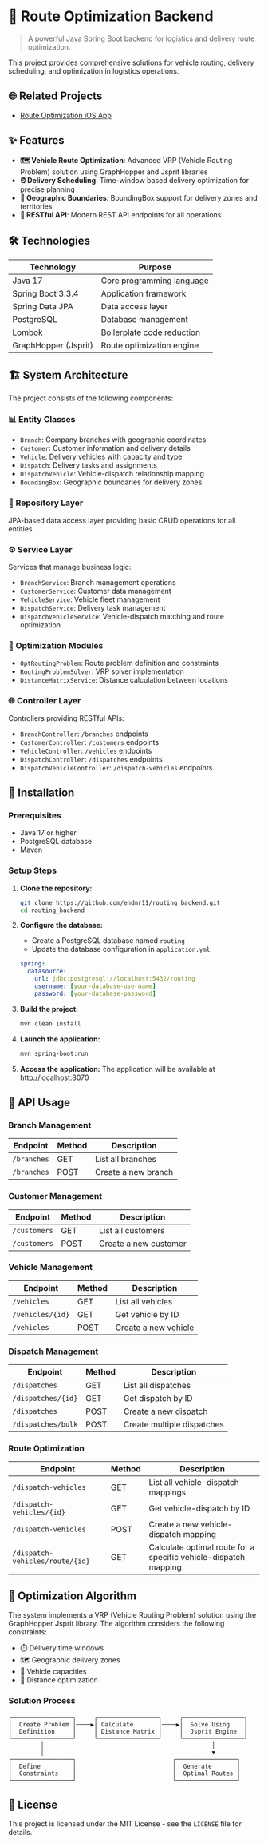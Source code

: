 # 🚚 Route Optimization Backend

> A powerful Java Spring Boot backend for logistics and delivery route optimization.

This project provides comprehensive solutions for vehicle routing, delivery scheduling, and optimization in logistics operations.

## 🌐 Related Projects

- [Route Optimization iOS App](https://github.com/endmr11/routing_app_ios)

## ✨ Features

- **🗺️ Vehicle Route Optimization**: Advanced VRP (Vehicle Routing Problem) solution using GraphHopper and Jsprit libraries
- **⏰ Delivery Scheduling**: Time-window based delivery optimization for precise planning
- **📍 Geographic Boundaries**: BoundingBox support for delivery zones and territories
- **🔄 RESTful API**: Modern REST API endpoints for all operations

## 🛠️ Technologies

| Technology | Purpose |
|------------|---------|
| Java 17 | Core programming language |
| Spring Boot 3.3.4 | Application framework |
| Spring Data JPA | Data access layer |
| PostgreSQL | Database management |
| Lombok | Boilerplate code reduction |
| GraphHopper (Jsprit) | Route optimization engine |

## 🏗️ System Architecture

The project consists of the following components:

### 📊 Entity Classes
- `Branch`: Company branches with geographic coordinates
- `Customer`: Customer information and delivery details
- `Vehicle`: Delivery vehicles with capacity and type
- `Dispatch`: Delivery tasks and assignments
- `DispatchVehicle`: Vehicle-dispatch relationship mapping
- `BoundingBox`: Geographic boundaries for delivery zones

### 💾 Repository Layer
JPA-based data access layer providing basic CRUD operations for all entities.

### ⚙️ Service Layer
Services that manage business logic:
- `BranchService`: Branch management operations
- `CustomerService`: Customer data management
- `VehicleService`: Vehicle fleet management
- `DispatchService`: Delivery task management
- `DispatchVehicleService`: Vehicle-dispatch matching and route optimization

### 🧮 Optimization Modules
- `OptRoutingProblem`: Route problem definition and constraints
- `RoutingProblemSolver`: VRP solver implementation
- `DistanceMatrixService`: Distance calculation between locations

### 🌐 Controller Layer
Controllers providing RESTful APIs:
- `BranchController`: `/branches` endpoints
- `CustomerController`: `/customers` endpoints
- `VehicleController`: `/vehicles` endpoints
- `DispatchController`: `/dispatches` endpoints
- `DispatchVehicleController`: `/dispatch-vehicles` endpoints

## 🚀 Installation

### Prerequisites
- Java 17 or higher
- PostgreSQL database
- Maven

### Setup Steps

1. **Clone the repository:**
   ```bash
   git clone https://github.com/endmr11/routing_backend.git
   cd routing_backend
   ```

2. **Configure the database:**
   - Create a PostgreSQL database named `routing`
   - Update the database configuration in `application.yml`:
   ```yaml
   spring:
     datasource:
       url: jdbc:postgresql://localhost:5432/routing
       username: [your-database-username]
       password: [your-database-password]
   ```

3. **Build the project:**
   ```bash
   mvn clean install
   ```

4. **Launch the application:**
   ```bash
   mvn spring-boot:run
   ```

5. **Access the application:**
   The application will be available at http://localhost:8070

## 📡 API Usage

### Branch Management
| Endpoint | Method | Description |
|----------|--------|-------------|
| `/branches` | GET | List all branches |
| `/branches` | POST | Create a new branch |

### Customer Management
| Endpoint | Method | Description |
|----------|--------|-------------|
| `/customers` | GET | List all customers |
| `/customers` | POST | Create a new customer |

### Vehicle Management
| Endpoint | Method | Description |
|----------|--------|-------------|
| `/vehicles` | GET | List all vehicles |
| `/vehicles/{id}` | GET | Get vehicle by ID |
| `/vehicles` | POST | Create a new vehicle |

### Dispatch Management
| Endpoint | Method | Description |
|----------|--------|-------------|
| `/dispatches` | GET | List all dispatches |
| `/dispatches/{id}` | GET | Get dispatch by ID |
| `/dispatches` | POST | Create a new dispatch |
| `/dispatches/bulk` | POST | Create multiple dispatches |

### Route Optimization
| Endpoint | Method | Description |
|----------|--------|-------------|
| `/dispatch-vehicles` | GET | List all vehicle-dispatch mappings |
| `/dispatch-vehicles/{id}` | GET | Get vehicle-dispatch by ID |
| `/dispatch-vehicles` | POST | Create a new vehicle-dispatch mapping |
| `/dispatch-vehicles/route/{id}` | GET | Calculate optimal route for a specific vehicle-dispatch mapping |

## 🧩 Optimization Algorithm

The system implements a VRP (Vehicle Routing Problem) solution using the GraphHopper Jsprit library. The algorithm considers the following constraints:

- ⏱️ Delivery time windows
- 🗺️ Geographic delivery zones
- 🚛 Vehicle capacities
- 📏 Distance optimization

### Solution Process

```
┌─────────────────┐     ┌─────────────────┐     ┌─────────────────┐
│  Create Problem │────▶│ Calculate       │────▶│  Solve Using    │
│  Definition     │     │ Distance Matrix │     │  Jsprit Engine  │
└─────────────────┘     └─────────────────┘     └─────────────────┘
         │                                               │
         │                                               ▼
┌─────────────────┐                           ┌─────────────────┐
│  Define         │                           │  Generate       │
│  Constraints    │                           │  Optimal Routes │
└─────────────────┘                           └─────────────────┘
```

## 📄 License

This project is licensed under the MIT License - see the `LICENSE` file for details. 
